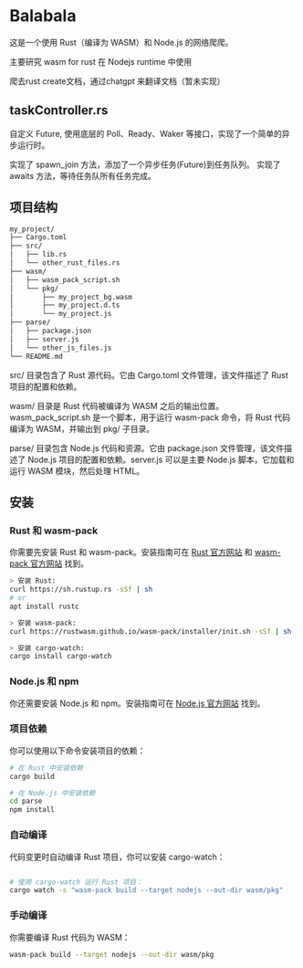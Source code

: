 # Balabala

这是一个使用 Rust（编译为 WASM）和 Node.js 的网络爬爬。

主要研究 wasm for rust 在 Nodejs runtime 中使用

爬去rust create文档，通过chatgpt 来翻译文档（暂未实现）

## taskController.rs

自定义 Future, 使用底层的 Poll、Ready、Waker 等接口，实现了一个简单的异步运行时。

实现了 spawn_join 方法，添加了一个异步任务(Future)到任务队列。
实现了 awaits 方法，等待任务队所有任务完成。

## 项目结构

```sh
my_project/
├── Cargo.toml
├── src/
│   ├── lib.rs
│   └── other_rust_files.rs
├── wasm/
│   ├── wasm_pack_script.sh
│   └── pkg/
│       ├── my_project_bg.wasm
│       ├── my_project.d.ts
│       └── my_project.js
├── parse/
│   ├── package.json
│   ├── server.js
│   └── other_js_files.js
└── README.md
```

src/ 目录包含了 Rust 源代码。它由 Cargo.toml 文件管理，该文件描述了 Rust 项目的配置和依赖。

wasm/ 目录是 Rust 代码被编译为 WASM 之后的输出位置。wasm_pack_script.sh 是一个脚本，用于运行 wasm-pack 命令，将 Rust 代码编译为 WASM，并输出到 pkg/ 子目录。

parse/ 目录包含 Node.js 代码和资源。它由 package.json 文件管理，该文件描述了 Node.js 项目的配置和依赖。server.js 可以是主要 Node.js 脚本，它加载和运行 WASM 模块，然后处理 HTML。

## 安装

### Rust 和 wasm-pack

你需要先安装 Rust 和 wasm-pack。安装指南可在 [Rust 官方网站](https://www.rust-lang.org/tools/install) 和 [wasm-pack 官方网站](https://rustwasm.github.io/wasm-pack/installer/) 找到。

```sh
> 安装 Rust:
curl https://sh.rustup.rs -sSf | sh
# or
apt install rustc

> 安装 wasm-pack:
curl https://rustwasm.github.io/wasm-pack/installer/init.sh -sSf | sh

> 安装 cargo-watch:
cargo install cargo-watch
```

### Node.js 和 npm

你还需要安装 Node.js 和 npm。安装指南可在 [Node.js 官方网站](https://nodejs.org/) 找到。

### 项目依赖

你可以使用以下命令安装项目的依赖：

```bash
# 在 Rust 中安装依赖
cargo build

# 在 Node.js 中安装依赖
cd parse
npm install
```

### 自动编译

代码变更时自动编译 Rust 项目，你可以安装 cargo-watch：

```sh

# 使用 cargo-watch 运行 Rust 项目：
cargo watch -s "wasm-pack build --target nodejs --out-dir wasm/pkg"
```

### 手动编译

你需要编译 Rust 代码为 WASM：

```sh
wasm-pack build --target nodejs --out-dir wasm/pkg
```
